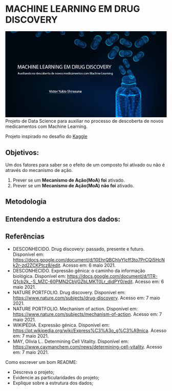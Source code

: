 
# MACHINE LEARNING EM DRUG DISCOVERY
![banner](https://github.com/vichShir/imersao-dados-desafio-final/blob/main/Imagens/banner.png) <br>
Projeto de Data Science para auxiliar no processo de descoberta de novos medicamentos com Machine Learning.

Projeto inspirado no desafio do [Kaggle](https://www.kaggle.com/c/lish-moa)

## Objetivos:
Um dos fatores para saber se o efeito de um composto foi ativado ou não é através do mecanismo de ação.
1. Prever se um **Mecanismo de Ação(MoA) foi** ativado.
2. Prever se um **Mecanismo de Ação(MoA) não foi** ativado.

## Metodologia

## Entendendo a estrutura dos dados:

## Referências
   * DESCONHECIDO. Drug discovery: passado, presente e futuro. Disponível em: https://docs.google.com/document/d/10EhrQBChlyYIcff3to7PrCQi5HcNk2r-zd2ZCKPtcz8/edit. Acesso em: 6 maio 2021.
   * DESCONHECIDO. Expressão gênica: o caminho da informação biológica. Disponível em: https://docs.google.com/document/d/1TR-Q1cb2k_-S_MZC-60PMN2CbVGZbLMKT0Lr_didPY0/edit. Acesso em: 6 maio 2021.
   * NATURE PORTFOLIO. Drug discovery. Disponível em: https://www.nature.com/subjects/drug-discovery. Acesso em: 7 maio 2021.
   * NATURE PORTFOLIO. Mechanism of action. Disponível em: https://www.nature.com/subjects/mechanism-of-action. Acesso em: 7 maio 2021.
   * WIKIPÉDIA. Expressão génica. Disponível em: https://pt.wikipedia.org/wiki/Express%C3%A3o_g%C3%A9nica. Acesso em: 7 maio 2021.
   * MAY, Olivia L.. Determining Cell Vitality​. Disponível em: https://www.caymanchem.com/news/determining-cell-vitality. Acesso em: 7 maio 2021.

Como escrever um bom README:

- Descreva o projeto;
- Evidencie as particularidades do projeto;
- Explique sobre a estrutura dos dados;
